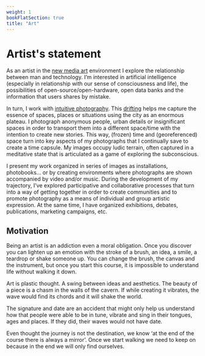 ```yaml
---
weight: 1
bookFlatSection: true
title: "Art"
---
```


# Artist's statement

As an artist in the [new media art](https://en.wikipedia.org/wiki/New_media_art) environment I explore the relationship
between man and technology. I’m interested in artificial intelligence (especially in relationship with our sense of
consciousness and life), the possibilities of open-source/open-hardware, open data banks and the information that users
shares by mistake.

In turn, I work with [intuitive photography](http://fransimo.info/en/blog/2009/01/01/fotografia-intuitiva/).
This [drifting](http://fransimo.info/en/blog/2015/03/15/traces-personal-drifts/) helps me capture the essence of spaces,
places or situations using the city as an enormous plateau. I photograph anonymous people, urban details or
insignificant spaces in order to transport them into a different space/time with the intention to create new stories.
This way, (frozen) time and (georeferenced) space turn into key aspects of my photographs that I continually save to
create a time capsule. My images occupy ludic terrain, often captured in a meditative state that is articulated as a
game of exploring the subconscious.

I present my work organized in series of images as installations, photobooks… or by creating environments where
photographs are shown accompanied by video and/or music. During the development of my trajectory, I’ve explored
participative and collaborative processes that turn into a way of getting together in order to create communities and to
promote photography as a means of individual and group artistic expression. At the same time, I have organized
exhibitions, debates, publications, marketing campaigns, etc.

## Motivation

Being an artist is an addiction even a moral obligation. Once you discover you can lighten up an emotion with the stroke
of a brush, an idea, a smile, a teardrop or shake someone up. You can change the brush, the canvas and the instrument,
but once you start this course, it is impossible to understand life without walking it down.

Art is plastic thought. A swing between ideas and aesthetics. The beauty of a piece is a chasm in the walls of the
cavern. If while creating it vibrates, the wave would find its chords and it will shake the world.

The signature and date are an accident that might only help us understand how that people were able to be in tune,
vibrate and sing in their tongues, ages and places. If they did, their waves would not have date.

Even thought the journey is not the destination, we know ‘at the end of the course there is always a mirror’. Once we
start walking we need to keep on because in the end we will only find ourselves.
